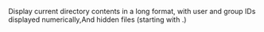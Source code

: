 Display current directory contents in a long format, with user and group IDs displayed numerically,And hidden files (starting with .)
